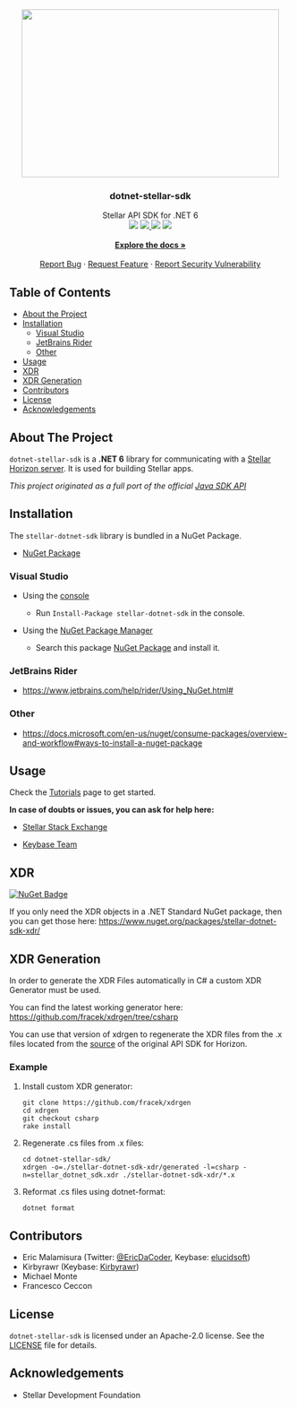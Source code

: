 <!-- PROJECT LOGO -->

<br /><p align="center"> <a href="https://github.com/elucidsoft/dotnet-stellar-sdk"><img width="460" height="300" src="https://raw.githubusercontent.com/elucidsoft/dotnet-stellar-sdk/master/.github/images/logo.svg"> </a> <!-- TITLE AND BADGES --> <h3 align="center">dotnet-stellar-sdk</h3> <p align="center"> Stellar API SDK for .NET 6 <br /> <a href="https://ci.appveyor.com/project/elucidsoft/dotnet-stellar-sdk/branch/master"> <img src="https://ci.appveyor.com/api/projects/status/n34q6l3wyar2rq5l/branch/master?svg=true"></a> <a href="https://coveralls.io/github/elucidsoft/dotnet-stellar-sdk?branch=master"> <img src="https://coveralls.io/repos/github/elucidsoft/dotnet-stellar-sdk/badge.svg?branch=master"></a><a href="https://www.codefactor.io/repository/github/elucidsoft/dotnet-stellar-sdk"> <img src="https://www.codefactor.io/repository/github/elucidsoft/dotnet-stellar-sdk/badge"></a> <a href="https://www.nuget.org/packages/stellar-dotnet-sdk"> <img src="https://buildstats.info/nuget/stellar-dotnet-sdk"> </a><br /><br /><!-- USEFUL LINKS--><a href="https://elucidsoft.github.io/dotnet-stellar-sdk/"><strong>Explore the docs »</strong></a> <br /> <br /> <a href="https://github.com/elucidsoft/dotnet-stellar-sdk/issues/new?template=Bug_report.md">Report Bug</a> · <a href="https://github.com/elucidsoft/dotnet-stellar-sdk/issues/new?template=Feature_request.md">Request Feature</a> · <a href="https://github.com/elucidsoft/dotnet-stellar-sdk/security/policy">Report Security Vulnerability</a> </p></p>

<!-- TABLE OF CONTENTS -->

## Table of Contents

-   [About the Project](#about-the-project)
-   [Installation](#installation)
    -   [Visual Studio](#visual-studio)
    -   [JetBrains Rider](#jetbrains-rider)
    -   [Other](#other)
-   [Usage](#usage)
-   [XDR](#xdr)
-   [XDR Generation](#xdr-generation)
-   [Contributors](#contributors)
-   [License](#license)
-   [Acknowledgements](#acknowledgements)

<!-- ABOUT THE PROJECT -->

## About The Project

`dotnet-stellar-sdk` is a **.NET 6** library for communicating with a [Stellar Horizon server](https://github.com/stellar/go/tree/master/services/horizon). It is used for building Stellar apps.

_This project originated as a full port of the official [Java SDK API](https://github.com/stellar/java-stellar-sdk)_

## Installation

The `stellar-dotnet-sdk` library is bundled in a NuGet Package.

-   [NuGet Package](https://www.nuget.org/packages/stellar-dotnet-sdk)

### Visual Studio

-   Using the [console](https://docs.microsoft.com/en-us/nuget/consume-packages/install-use-packages-powershell)

    -   Run `Install-Package stellar-dotnet-sdk` in the console.

-   Using the [NuGet Package Manager](https://docs.microsoft.com/en-us/nuget/consume-packages/install-use-packages-visual-studio)

    -   Search this package [NuGet Package](https://www.nuget.org/packages/stellar-dotnet-sdk) and install it.

### JetBrains Rider

-   <https://www.jetbrains.com/help/rider/Using_NuGet.html#>

### Other

-   <https://docs.microsoft.com/en-us/nuget/consume-packages/overview-and-workflow#ways-to-install-a-nuget-package>

<!-- USAGE EXAMPLES -->

## Usage

Check the [Tutorials](https://elucidsoft.github.io/dotnet-stellar-sdk/tutorials/index.html) page to get started.

**In case of doubts or issues, you can ask for help here:**

-   [Stellar Stack Exchange](https://stellar.stackexchange.com/)

-   [Keybase Team](https://keybase.io/team/stellar_dotnet)

## XDR

[![NuGet Badge](https://buildstats.info/nuget/stellar-dotnet-sdk-xdr)](https://www.nuget.org/packages/stellar-dotnet-sdk-xdr/)

If you only need the XDR objects in a .NET Standard NuGet package, then you can get those here: <https://www.nuget.org/packages/stellar-dotnet-sdk-xdr/>

## XDR Generation

In order to generate the XDR Files automatically in C# a custom XDR Generator must be used.

You can find the latest working generator here: <https://github.com/fracek/xdrgen/tree/csharp>

You can use that version of xdrgen to regenerate the XDR files from the .x files located from the [source](https://github.com/stellar/stellar-core/tree/master/src/xdr) of the original API SDK for Horizon.

### Example

1. Install custom XDR generator:
   ```
   git clone https://github.com/fracek/xdrgen
   cd xdrgen
   git checkout csharp
   rake install
   ```
2. Regenerate .cs files from .x files:
   ```
   cd dotnet-stellar-sdk/
   xdrgen -o=./stellar-dotnet-sdk-xdr/generated -l=csharp -n=stellar_dotnet_sdk.xdr ./stellar-dotnet-sdk-xdr/*.x
   ```
3. Reformat .cs files using dotnet-format:
   ```
   dotnet format
   ```

<!-- CONTRIBUTORS-->

## Contributors

-   Eric Malamisura (Twitter: [@EricDaCoder](https://twitter.com/EricDaCoder), Keybase: [elucidsoft](https://keybase.io/elucidsoft))
-   Kirbyrawr (Keybase: [Kirbyrawr](https://keybase.io/Kirbyrawr))
-   Michael Monte
-   Francesco Ceccon

<!-- LICENSE -->

## License

`dotnet-stellar-sdk` is licensed under an Apache-2.0 license. See the [LICENSE](https://github.com/elucidsoft/dotnet-stellar-sdk/blob/master/LICENSE.txt) file for details.

<!-- ACKNOWLEDGEMENTS -->

## Acknowledgements

-   Stellar Development Foundation

<!-- Disclaimer -->

<!-- This readme is a modification of https://github.com/othneildrew/Best-README-Template that is licensed under MIT -->
